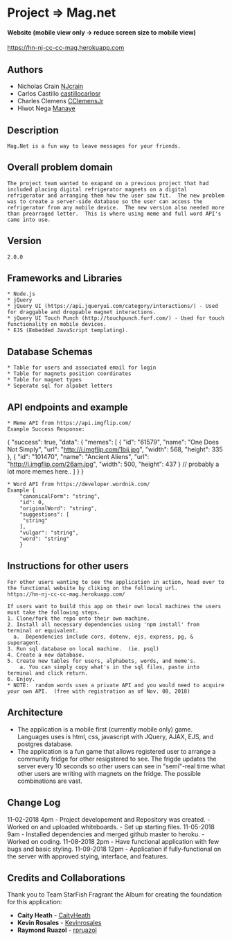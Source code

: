 # Project => Mag.net

#### Website (mobile view only -> reduce screen size to mobile view)
https://hn-nj-cc-cc-mag.herokuapp.com


## Authors

* Nicholas Crain [NJcrain](https://github.com/NJcrain)
* Carlos Castillo [castillocarlosr](https://github.com/castillocarlosr)
* Charles Clemens [CClemensJr](https://github.com/CClemensJr)
* Hiwot Nega [Manaye](https://github.com/Manaye)

## Description 

    Mag.Net is a fun way to leave messages for your friends.

## Overall problem domain
    The project team wanted to exapand on a previous project that had included placing digital refrigerator magnets on a digital refrigerator and arranging them how the user saw fit.  The new problem was to create a server-side database so the user can access the refrigerator from any mobile device.  The new version also needed more than prearraged letter.  This is where using meme and full word API's came into use.

## Version
    2.0.0 

## Frameworks and Libraries
    * Node.js
    * jQuery
    * jQuery UI (https://api.jqueryui.com/category/interactions/) - Used for draggable and droppable magnet interactions.
    * jQuery UI Touch Punch (http://touchpunch.furf.com/) - Used for touch functionality on mobile devices.
    * EJS (Embedded JavaScript templating).

## Database Schemas
    * Table for users and associated email for login
    * Table for magnets position coordinates
    * Table for magnet types
    * Seperate sql for alpabet letters

## API endpoints and example
    * Meme API from https://api.imgflip.com/
    Example Success Response:
{
    "success": true,
    "data": {
        "memes": [
            {
                "id": "61579",
                "name": "One Does Not Simply",
                "url": "http://i.imgflip.com/1bij.jpg",
                "width": 568,
                "height": 335
            },
            {
                "id": "101470",
                "name": "Ancient Aliens",
                "url": "http://i.imgflip.com/26am.jpg",
                "width": 500,
                "height": 437
            }
            // probably a lot more memes here..
        ]
    }
}
   
    * Word API from https://developer.wordnik.com/
    Example {
        "canonicalForm": "string",
        "id": 0,
        "originalWord": "string",
        "suggestions": [
         "string"
        ],
        "vulgar": "string",
        "word": "string"
        }

## Instructions for other users
    For other users wanting to see the application in action, head over to the functional website by cliking on the following url.  
    https://hn-nj-cc-cc-mag.herokuapp.com/

    If users want to build this app on their own local machines the users must take the following steps.
    1. Clone/fork the repo onto their own machine.
    2. Install all necessary dependencies using 'npm install' from terminal or equivalent.
      a.  Dependencies include cors, dotenv, ejs, express, pg, & superagent.
    3. Run sql database on local machine.  (ie. psql) 
    4. Create a new database.
    5. Create new tables for users, alphabets, words, and meme's. 
        a. You can simply copy what's in the sql files, paste into terminal and click return.
    6. Enjoy.
    * NOTE:  random words uses a private API and you would need to acquire your own API.  (free with registration as of Nov. 08, 2018)    

## Architecture
<!-- Provide a detailed description of the application design. What technologies (languages, libraries, etc) you're using, and any other relevant design information. -->
* The application is a mobile first (currently mobile only) game.  Languages uses is html, css, javascript with JQuery, AJAX, EJS, and postgres database.
* The application is a fun game that allows registered user to arrange a community fridge for other resigstered to see.  The frigde updates the server every 10 seconds so other users can see in "semi"-real time what other users are writing with magnets on the fridge.  The possible combinations are vast.

## Change Log
11-02-2018 4pm - Project developement and Repository was created.
               - Worked on and uploaded whiteboards.
               - Set up starting files.
11-05-2018 9am - Installed dependencies and merged github master to heroku.
               - Worked on coding.
11-08-2018 2pm - Have functional application with few bugs and basic styling.
11-09-2018 12pm - Application if fully-functional on the server with approved stying, interface, and features.

## Credits and Collaborations
Thank you to Team StarFish Fragrant the Album for creating the foundation for this application:
* **Caity Heath** - [CaityHeath](https://github.com/CaityHeath)
* **Kevin Rosales** - [Kevinrosales](https://github.com/Kevinrosales)
* **Raymond Ruazol** - [rpruazol](https://github.com/rpruazol)
